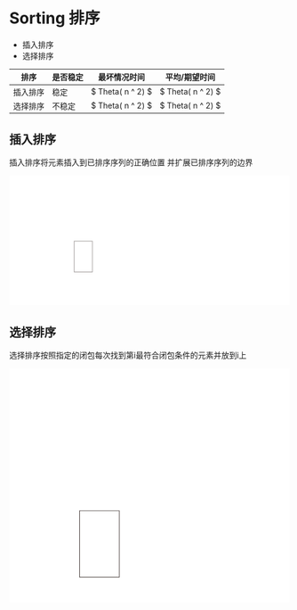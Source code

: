 # Sorting 排序

+ 插入排序
+ 选择排序

| 排序     | 是否稳定 | 最坏情况时间      | 平均/期望时间     |
|----------|----------|-------------------|-------------------|
| 插入排序 | 稳定     | $ Theta( n ^ 2) $ | $ Theta( n ^ 2) $ |
| 选择排序 | 不稳定   | $ Theta( n ^ 2) $ | $ Theta( n ^ 2) $ |



## 插入排序
插入排序将元素插入到已排序序列的正确位置 并扩展已排序序列的边界

[![Insertion_sort](./insertion_sort.svg)](./insertion_sort.svg)

## 选择排序
选择排序按照指定的闭包每次找到第i最符合闭包条件的元素并放到i上

[![Selection_Sort](./selection_sort.svg)](./selection_sort.svg)

